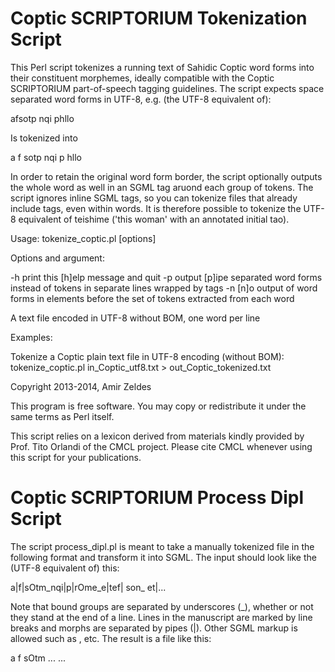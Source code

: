 Coptic SCRIPTORIUM Tokenization Script
======================================
This Perl script tokenizes a running text of Sahidic Coptic word forms into their constituent
morphemes, ideally compatible with the Coptic SCRIPTORIUM part-of-speech tagging guidelines.
The script expects space separated word forms in UTF-8, e.g. (the UTF-8 equivalent of):

afsotp nqi phllo

Is tokenized into

a
f
sotp
nqi
p
hllo

In order to retain the original word form border, the script optionally outputs the whole word
as well in an SGML tag aruond each group of tokens. The script ignores inline SGML tags,
so you can tokenize files that already include tags, even within words. It is therefore possible
to tokenize the UTF-8 equivalent of <hi rend="big">t</hi>eishime ('this woman' with an annotated
initial tao). 

Usage:  tokenize_coptic.pl [options] <FILE>

Options and argument:

-h              print this [h]elp message and quit
-p              output [p]ipe separated word forms instead of tokens in separate lines wrapped by <tok> tags
-n              [n]o output of word forms in <word> elements before the set of tokens extracted from each word

<FILE>    A text file encoded in UTF-8 without BOM, one word per line


Examples:

Tokenize a Coptic plain text file in UTF-8 encoding (without BOM):
  tokenize_coptic.pl in_Coptic_utf8.txt > out_Coptic_tokenized.txt

Copyright 2013-2014, Amir Zeldes

This program is free software. You may copy or redistribute it under
the same terms as Perl itself.

This script relies on a lexicon derived from materials kindly provided by Prof. Tito Orlandi
of the CMCL project. Please cite CMCL whenever using this script for your publications.



Coptic SCRIPTORIUM Process Dipl Script
======================================
The script process_dipl.pl is meant to take a manually tokenized file in the following 
format and transform it into SGML. The input should look like the (UTF-8 equivalent of) 
this:

<pb xml="ZC301"><cb><note note="written lightly on the right hand side.">
a|f|sOtm_nqi|p|r<supplied reason="lost, hole">O</supplied>me_e|tef|</note>
son_
et|...
</pb>

Note that bound groups are separated by underscores (_), whether or not they stand at the end of a line.
Lines in the manuscript are marked by line breaks and morphs are separated by pipes (|).
Other SGML markup is allowed such as <pb>, <note> etc. The result is a file like this:

<pb>
<cb>
<line>
<note note="written lightly on the right hand side.">
<word word="afsOtm">
<morph morph="a">
a
</morph>
<morph morph="f">
f
</morph>
<morph morph="sOtm">
sOtm
</morph>
</word>
...
</note>
...
</pb>
